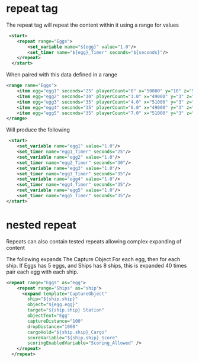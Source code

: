 # repeat tag
The repeat tag will repeat the content within it using a range for values

``` xml
 <start>
    <repeat range="Eggs">
        <set_variable name="${egg}" value="1.0"/>
        <set_timer name="${egg}_Timer" seconds="${seconds}"/>
    </repeat>
  </start>
```

When paired with this data defined in a range

```xml
<range name="Eggs">
    <item egg="egg1" seconds="25" playerCount="0" x="50000" y="10" z="5000" />
    <item egg="egg2" seconds="30" playerCount="3.0" x="49000" y="3" z="49000" />
    <item egg="egg3" seconds="35" playerCount="4.0" x="51000" y="3" z="51000" />
    <item egg="egg4" seconds="35" playerCount="6.0" x="49000" y="3" z="5100" />
    <item egg="egg5" seconds="35" playerCount="7.0" x="51000" y="3" z="49000" />
</range>
```

Will produce the following

```xml
 <start>
    <set_variable name="egg1" value="1.0"/>
    <set_timer name="egg1_Timer" seconds="25"/>
    <set_variable name="egg2" value="1.0"/>
    <set_timer name="egg2_Timer" seconds="30"/>    
    <set_variable name="egg3" value="1.0"/>
    <set_timer name="egg3_Timer" seconds="35"/>
    <set_variable name="egg4" value="1.0"/>
    <set_timer name="egg4_Timer" seconds="35"/>
    <set_variable name="egg5" value="1.0"/>
    <set_timer name="egg5_Timer" seconds="35"/>
</start>
```

# nested repeat
Repeats can also contain tested repeats allowing complex expanding of content

The following expands The Capture Object For each egg, then for each ship.
If Eggs has 5 eggs, and Ships has 8 ships, this is expanded 40 times pair each egg with each ship.

``` xml
<repeat range="Eggs" as="egg">
    <repeat range="Ships" as="ship">
      <expand template="CaptureObject"
        ship="${ship.ship}"
        object="${egg.egg}"
        target="${ship.ship} Station"
        objectText="Egg"
        captureDistance="100"
        dropDistance="1000"
        cargoHold="${ship.ship}_Cargo"
        scoreVariable="${ship.ship}_Score"
        scoringEnabledVariable="Scoring_Allowed" />
    </repeat>
  </repeat>
```


